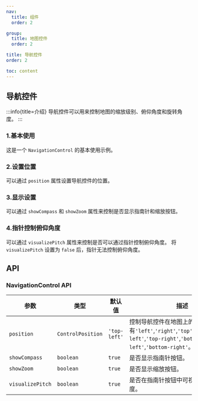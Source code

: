 ```yaml
---
nav:
  title: 组件
  order: 2

group:
  title: 地图控件
  order: 2

title: 导航控件
order: 2

toc: content
---
```


## 导航控件

:::info{title=介绍}
导航控件可以用来控制地图的缩放级别、俯仰角度和旋转角度。
:::

### 1.基本使用

这是一个 `NavigationControl` 的基本使用示例。

<code src="../examples/navigationControl/demo1.tsx" compact="true"></code>

### 2.设置位置

可以通过 `position` 属性设置导航控件的位置。

<code src="../examples/navigationControl/demo2.tsx" compact="true"></code>

### 3.显示设置

可以通过 `showCompass` 和 `showZoom` 属性来控制是否显示指南针和缩放按钮。

<code src="../examples/navigationControl/demo3.tsx" compact="true"></code>

### 4.指针控制俯仰角度

可以通过 `visualizePitch` 属性来控制是否可以通过指针控制俯仰角度。 将 `visualizePitch` 设置为 `false` 后，指针无法控制俯仰角度。

<code src="../examples/navigationControl/demo4.tsx" compact="true"></code>

## API

### NavigationControl API

| 参数             | 类型              | 默认值       | 描述                                                                                                                                    |
| ---------------- | ----------------- | ------------ | --------------------------------------------------------------------------------------------------------------------------------------- |
| `position`       | `ControlPosition` | `'top-left'` | 控制导航控件在地图上的位置。可选值有`'left'`,`'right'`,`'top'`,`'bottom'`,`'top-left'`,`'top-right'`,`'bottom-left'`,`'bottom-right'`。 |
| `showCompass`    | `boolean`         | `true`       | 是否显示指南针按钮。                                                                                                                    |
| `showZoom`       | `boolean`         | `true`       | 是否显示缩放按钮。                                                                                                                      |
| `visualizePitch` | `boolean`         | `true`       | 是否在指南针按钮中可视化地图俯仰角度。                                                                                                  |
